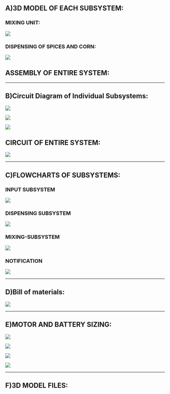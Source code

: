 ## A)3D MODEL OF EACH SUBSYSTEM:

### MIXING UNIT:
![](https://github.com/f-division-2019-2020-odd/Repo-03/blob/master/WhatsApp%20Image%202019-12-09%20at%209.07.53%20PM%20(1).jpeg?raw=true)

### DISPENSING OF SPICES AND CORN:
![](https://github.com/f-division-2019-2020-odd/Repo-03/blob/master/WhatsApp%20Image%202019-12-09%20at%209.07.54%20PM.jpeg?raw=true)

## ASSEMBLY OF ENTIRE SYSTEM:





***

## B)Circuit Diagram of Individual Subsystems:


![](https://github.com/f-division-2019-2020-odd/Repo-03/blob/master/WhatsApp%20Image%202019-10-15%20at%2015.54.30(1).jpeg?raw=true)




![](https://github.com/f-division-2019-2020-odd/Repo-03/blob/master/Screenshot%20(88).png?raw=true)




![](https://github.com/f-division-2019-2020-odd/Repo-03/blob/master/Screenshot%20(86).png?raw=true)

## CIRCUIT OF ENTIRE SYSTEM:
![](https://github.com/f-division-2019-2020-odd/Repo-03/blob/master/Screenshot%20(85).png?raw=true)


***

## C)FLOWCHARTS OF SUBSYSTEMS:

### INPUT SUBSYSTEM
![](https://github.com/f-division-2019-2020-odd/Repo-03/blob/master/INPUT.jpg?raw=true)

### DISPENSING SUBSYSTEM
![](https://github.com/f-division-2019-2020-odd/Repo-03/blob/master/DISPENSING-SUBSYSTEM.jpg?raw=true)

### MIXING-SUBSYSTEM
![](https://github.com/f-division-2019-2020-odd/Repo-03/blob/master/MIXING-SUBSYSTEM.jpg?raw=true)

### NOTIFICATION
![](https://github.com/f-division-2019-2020-odd/Repo-03/blob/master/NOTIFICATION.jpg?raw=true)

***


## D)Bill of materials:

![](https://github.com/f-division-2019-2020-odd/Repo-03/blob/master/Annotation%202019-10-21%20110811.png)

***


## E)MOTOR AND BATTERY SIZING:

![](https://github.com/f-division-2019-2020-odd/Repo-03/blob/master/WhatsApp%20Image%202019-12-08%20at%204.56.32%20PM%20(2).jpeg?raw=true)

![](https://github.com/f-division-2019-2020-odd/Repo-03/blob/master/WhatsApp%20Image%202019-12-08%20at%204.56.32%20PM%20(3).jpeg?raw=true)

![](https://github.com/f-division-2019-2020-odd/Repo-03/blob/master/WhatsApp%20Image%202019-12-08%20at%204.56.32%20PM%20(1).jpeg?raw=true)

![](https://github.com/f-division-2019-2020-odd/Repo-03/blob/master/WhatsApp%20Image%202019-12-08%20at%204.56.32%20PM.jpeg?raw=true)


***

## F)3D MODEL FILES:
